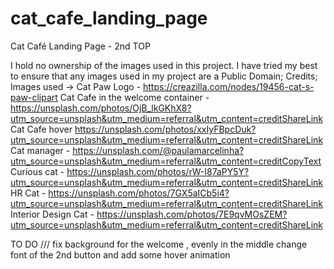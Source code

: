 # cat_cafe_landing_page
Cat Café Landing Page - 2nd TOP

I hold no ownership of the images used in this project.
I have tried my best to ensure that any images used in my project are a Public Domain;
Credits;
Images used ->
Cat Paw Logo - https://creazilla.com/nodes/19456-cat-s-paw-clipart
Cat Cafe in the welcome container - https://unsplash.com/photos/OjB_lkGKhX8?utm_source=unsplash&utm_medium=referral&utm_content=creditShareLink 
Cat Cafe hover https://unsplash.com/photos/xxIyFBpcDuk?utm_source=unsplash&utm_medium=referral&utm_content=creditShareLink
Cat manager - https://unsplash.com/@paulamarcelinha?utm_source=unsplash&utm_medium=referral&utm_content=creditCopyText
Curious cat - https://unsplash.com/photos/rW-I87aPY5Y?utm_source=unsplash&utm_medium=referral&utm_content=creditShareLink
HR Cat - https://unsplash.com/photos/7GX5aICb5i4?utm_source=unsplash&utm_medium=referral&utm_content=creditShareLink
Interior Design Cat - https://unsplash.com/photos/7E9qvMOsZEM?utm_source=unsplash&utm_medium=referral&utm_content=creditShareLink 

TO DO
/// fix background for the welcome , evenly in the middle 
change font of the 2nd button and add some hover animation
